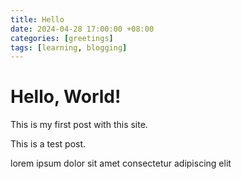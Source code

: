 ```yaml
---
title: Hello
date: 2024-04-28 17:00:00 +08:00
categories: [greetings]
tags: [learning, blogging]
---
```


# Hello, World!

This is my first post with this site.

This is a test post.

lorem ipsum dolor sit amet consectetur adipiscing elit